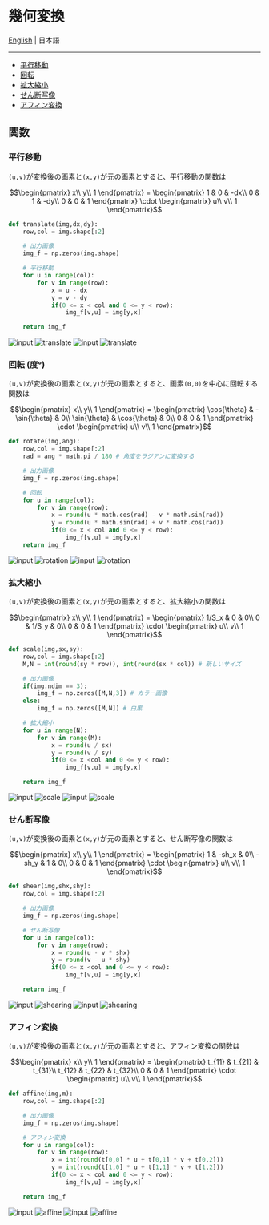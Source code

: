 # 幾何変換

[English](README.en.md) | 日本語

---------------------------------------

- [平行移動](#translation)
- [回転](#rotation)
- [拡大縮小](#scaling)
- [せん断写像](#shearing)
- [アフィン変換](#affine) 

## 関数

### 平行移動<a id='translation'></a>

``(u,v)``が変換後の画素と``(x,y)``が元の画素とすると、平行移動の関数は

```math
\begin{pmatrix}
x\\
y\\
1
\end{pmatrix}
=
\begin{pmatrix}
1 & 0 & -dx\\
0 & 1 & -dy\\
0 & 0 & 1
\end{pmatrix}
\cdot
\begin{pmatrix}
u\\
v\\
1
\end{pmatrix}
```

```python
def translate(img,dx,dy):
    row,col = img.shape[:2]

    # 出力画像
    img_f = np.zeros(img.shape)

    # 平行移動
    for u in range(col):
        for v in range(row):
            x = u - dx
            y = v - dy
            if(0 <= x < col and 0 <= y < row):
                img_f[v,u] = img[y,x]

    return img_f
```

![input](images/input_0.png#gh-dark-mode-only) ![translate](images/output_1_0.png#gh-dark-mode-only)
![input](images/input.png#gh-light-mode-only) ![translate](images/output_1.png#gh-light-mode-only)

### 回転 (度°)<a id='rotation'></a>

``(u,v)``が変換後の画素と``(x,y)``が元の画素とすると、画素``(0,0)``を中心に回転する関数は

```math
\begin{pmatrix}
x\\
y\\
1
\end{pmatrix}
=
\begin{pmatrix}
\cos{\theta} & -\sin{\theta} & 0\\
\sin{\theta} & \cos{\theta} & 0\\
0 & 0 & 1
\end{pmatrix}
\cdot
\begin{pmatrix}
u\\
v\\
1
\end{pmatrix}
```

```python
def rotate(img,ang):
    row,col = img.shape[:2]
    rad = ang * math.pi / 180 # 角度をラジアンに変換する

    # 出力画像
    img_f = np.zeros(img.shape)

    # 回転
    for u in range(col):
        for v in range(row):
            x = round(u * math.cos(rad) - v * math.sin(rad))
            y = round(u * math.sin(rad) + v * math.cos(rad))
            if(0 <= x < col and 0 <= y < row):
                img_f[v,u] = img[y,x]    
    return img_f
```

![input](images/input_0.png#gh-dark-mode-only) ![rotation](images/output_2_0.png#gh-dark-mode-only)
![input](images/input.png#gh-light-mode-only) ![rotation](images/output_2.png#gh-light-mode-only)


### 拡大縮小<a id='scaling'></a>

``(u,v)``が変換後の画素と``(x,y)``が元の画素とすると、拡大縮小の関数は

```math
\begin{pmatrix}
x\\
y\\
1
\end{pmatrix}
=
\begin{pmatrix}
1/S_x & 0 & 0\\
0 & 1/S_y & 0\\
0 & 0 & 1
\end{pmatrix}
\cdot
\begin{pmatrix}
u\\
v\\
1
\end{pmatrix}
```

```python
def scale(img,sx,sy):
    row,col = img.shape[:2]
    M,N = int(round(sy * row)), int(round(sx * col)) # 新しいサイズ

    # 出力画像
    if(img.ndim == 3):
        img_f = np.zeros([M,N,3]) # カラー画像
    else:
        img_f = np.zeros([M,N]) # 白黒

    # 拡大縮小
    for u in range(N):
        for v in range(M):
            x = round(u / sx)
            y = round(v / sy)
            if(0 <= x <col and 0 <= y < row):
                img_f[v,u] = img[y,x]

    return img_f
```

![input](images/input_0.png#gh-dark-mode-only) ![scale](images/output_3_0.png#gh-dark-mode-only)
![input](images/input.png#gh-light-mode-only) ![scale](images/output_3.png#gh-light-mode-only)

### せん断写像<a id='shearing'></a>

``(u,v)``が変換後の画素と``(x,y)``が元の画素とすると、せん断写像の関数は

```math
\begin{pmatrix}
x\\
y\\
1
\end{pmatrix}
=
\begin{pmatrix}
1 & -sh_x & 0\\
-sh_y & 1 & 0\\
0 & 0 & 1
\end{pmatrix}
\cdot
\begin{pmatrix}
u\\
v\\
1
\end{pmatrix}
```

```python
def shear(img,shx,shy):
    row,col = img.shape[:2]

    # 出力画像
    img_f = np.zeros(img.shape)

    # せん断写像
    for u in range(col):
        for v in range(row):
            x = round(u - v * shx)
            y = round(v - u * shy)
            if(0 <= x <col and 0 <= y < row):
                img_f[v,u] = img[y,x]

    return img_f
```

![input](images/input_0.png#gh-dark-mode-only) ![shearing](images/output_4_0.png#gh-dark-mode-only)
![input](images/input.png#gh-light-mode-only) ![shearing](images/output_4.png#gh-light-mode-only)

### アフィン変換<a id='affine'></a>

``(u,v)``が変換後の画素と``(x,y)``が元の画素とすると、アフィン変換の関数は
```math
\begin{pmatrix}
x\\
y\\
1
\end{pmatrix}
=
\begin{pmatrix}
t_{11} & t_{21} & t_{31}\\
t_{12} & t_{22} & t_{32}\\
0 & 0 & 1
\end{pmatrix}
\cdot
\begin{pmatrix}
u\\
v\\
1
\end{pmatrix}
```

```python
def affine(img,m):
    row,col = img.shape[:2]

    # 出力画像
    img_f = np.zeros(img.shape)

    # アフィン変換
    for u in range(col):
        for v in range(row):            
            x = int(round(t[0,0] * u + t[0,1] * v + t[0,2]))
            y = int(round(t[1,0] * u + t[1,1] * v + t[1,2]))
            if(0 <= x < col and 0 <= y < row):
                img_f[v,u] = img[y,x]

    return img_f
```

![input](images/input_0.png#gh-dark-mode-only) ![affine](images/output_5_0.png#gh-dark-mode-only)
![input](images/input.png#gh-light-mode-only) ![affine](images/output_5.png#gh-light-mode-only)
